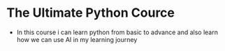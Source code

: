 # The Ultimate Python Cource
- In this course i can learn python from basic to advance and also learn how we can use AI in my learning journey

